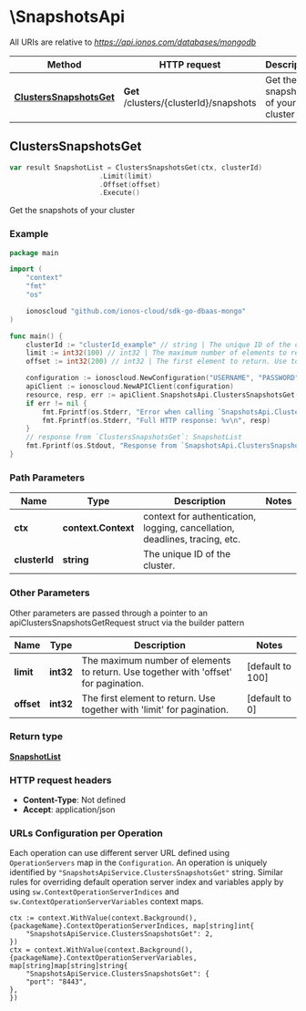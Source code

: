 # \SnapshotsApi

All URIs are relative to *https://api.ionos.com/databases/mongodb*

|Method | HTTP request | Description|
|------------- | ------------- | -------------|
|[**ClustersSnapshotsGet**](SnapshotsApi.md#ClustersSnapshotsGet) | **Get** /clusters/{clusterId}/snapshots | Get the snapshots of your cluster|



## ClustersSnapshotsGet

```go
var result SnapshotList = ClustersSnapshotsGet(ctx, clusterId)
                      .Limit(limit)
                      .Offset(offset)
                      .Execute()
```

Get the snapshots of your cluster



### Example

```go
package main

import (
    "context"
    "fmt"
    "os"

    ionoscloud "github.com/ionos-cloud/sdk-go-dbaas-mongo"
)

func main() {
    clusterId := "clusterId_example" // string | The unique ID of the cluster.
    limit := int32(100) // int32 | The maximum number of elements to return. Use together with 'offset' for pagination. (optional) (default to 100)
    offset := int32(200) // int32 | The first element to return. Use together with 'limit' for pagination. (optional) (default to 0)

    configuration := ionoscloud.NewConfiguration("USERNAME", "PASSWORD", "TOKEN", "HOST_URL")
    apiClient := ionoscloud.NewAPIClient(configuration)
    resource, resp, err := apiClient.SnapshotsApi.ClustersSnapshotsGet(context.Background(), clusterId).Limit(limit).Offset(offset).Execute()
    if err != nil {
        fmt.Fprintf(os.Stderr, "Error when calling `SnapshotsApi.ClustersSnapshotsGet``: %v\n", err)
        fmt.Fprintf(os.Stderr, "Full HTTP response: %v\n", resp)
    }
    // response from `ClustersSnapshotsGet`: SnapshotList
    fmt.Fprintf(os.Stdout, "Response from `SnapshotsApi.ClustersSnapshotsGet`: %v\n", resource)
}
```

### Path Parameters


|Name | Type | Description  | Notes|
|------------- | ------------- | ------------- | -------------|
|**ctx** | **context.Context** | context for authentication, logging, cancellation, deadlines, tracing, etc.|
|**clusterId** | **string** | The unique ID of the cluster. | |

### Other Parameters

Other parameters are passed through a pointer to an apiClustersSnapshotsGetRequest struct via the builder pattern


|Name | Type | Description  | Notes|
|------------- | ------------- | ------------- | -------------|
| **limit** | **int32** | The maximum number of elements to return. Use together with &#39;offset&#39; for pagination. | [default to 100]|
| **offset** | **int32** | The first element to return. Use together with &#39;limit&#39; for pagination. | [default to 0]|

### Return type

[**SnapshotList**](../models/SnapshotList.md)

### HTTP request headers

- **Content-Type**: Not defined
- **Accept**: application/json


### URLs Configuration per Operation
Each operation can use different server URL defined using `OperationServers` map in the `Configuration`.
An operation is uniquely identified by `"SnapshotsApiService.ClustersSnapshotsGet"` string.
Similar rules for overriding default operation server index and variables apply by using `sw.ContextOperationServerIndices` and `sw.ContextOperationServerVariables` context maps.

```golang
ctx := context.WithValue(context.Background(), {packageName}.ContextOperationServerIndices, map[string]int{
    "SnapshotsApiService.ClustersSnapshotsGet": 2,
})
ctx = context.WithValue(context.Background(), {packageName}.ContextOperationServerVariables, map[string]map[string]string{
    "SnapshotsApiService.ClustersSnapshotsGet": {
    "port": "8443",
},
})
```

